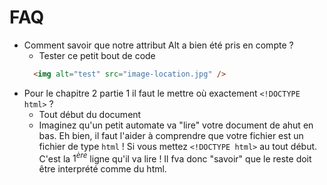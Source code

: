 # FAQ

- Comment savoir que notre attribut Alt a bien été pris en compte ?
  - Tester ce petit bout de code 
  ```html
    <img alt="test" src="image-location.jpg" />
   ```
- Pour le chapitre 2 partie 1 il faut le mettre où exactement `<!DOCTYPE html>` ?
  - Tout début du document
  - Imaginez qu'un petit automate va "lire" votre document de ahut en bas. Eh bien, il faut l'aider à comprendre que votre fichier est un fichier de type `html` ! Si vous mettez `<!DOCTYPE html>` au tout début. C'est la $1^{ère}$ ligne qu'il va lire ! Il fva donc "savoir" que le reste doit être interprété comme du html.


